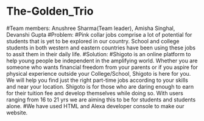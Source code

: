 # The-Golden_Trio
#Team members: Anushree Sharma(Team leader), Amisha Singhal, Devanshi Gupta
#Problem: 
#Pink collar jobs comprise a lot of potential for students that is yet to be explored in our country. School and college students in both western and eastern countries have been using these jobs to assit them in their daily life.
#Solution: 
#Shigoto is an online platform to help young people be independent in the amplifying world. Whether you are someone who wants financial freedom from your parents or if you aspire for physical experience outside your College/School, Shigoto is here for you. We will help you find just the right part-time jobs according to your skills and near your location. Shigoto is for those who are daring enough to earn for their tuition fee and develop themselves while doing so. With users ranging from 16 to 21 yrs we are aiming this to be for students and students alone.
#We have used HTML and Alexa developer console to make our website.

